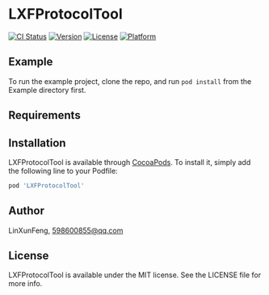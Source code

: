 # LXFProtocolTool

[![CI Status](http://img.shields.io/travis/LinXunFeng/LXFProtocolTool.svg?style=flat)](https://travis-ci.org/LinXunFeng/LXFProtocolTool)
[![Version](https://img.shields.io/cocoapods/v/LXFProtocolTool.svg?style=flat)](http://cocoapods.org/pods/LXFProtocolTool)
[![License](https://img.shields.io/cocoapods/l/LXFProtocolTool.svg?style=flat)](http://cocoapods.org/pods/LXFProtocolTool)
[![Platform](https://img.shields.io/cocoapods/p/LXFProtocolTool.svg?style=flat)](http://cocoapods.org/pods/LXFProtocolTool)

## Example

To run the example project, clone the repo, and run `pod install` from the Example directory first.

## Requirements

## Installation

LXFProtocolTool is available through [CocoaPods](http://cocoapods.org). To install
it, simply add the following line to your Podfile:

```ruby
pod 'LXFProtocolTool'
```

## Author

LinXunFeng, 598600855@qq.com

## License

LXFProtocolTool is available under the MIT license. See the LICENSE file for more info.
